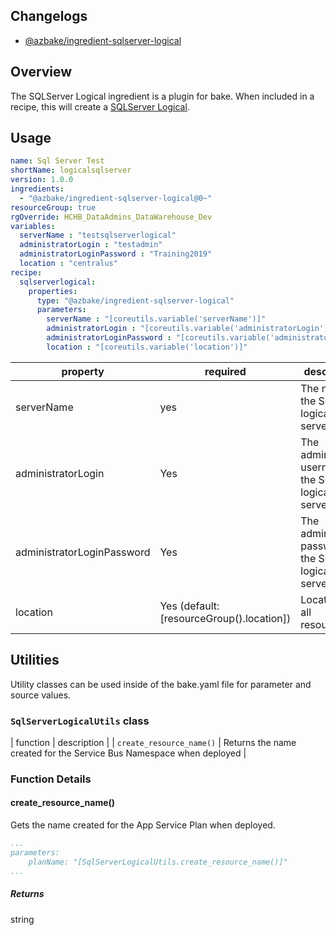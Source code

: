 ## Changelogs

* [@azbake/ingredient-sqlserver-logical](./CHANGELOG.md)

## Overview

The SQLServer Logical ingredient is a plugin for bake. When included in a recipe, this will create a [SQLServer Logical](https://docs.microsoft.com/en-us/azure/sql-database/sql-database-servers).

## Usage

```yaml
name: Sql Server Test
shortName: logicalsqlserver
version: 1.0.0
ingredients:
  - "@azbake/ingredient-sqlserver-logical@0~"
resourceGroup: true
rgOverride: HCHB_DataAdmins_DataWarehouse_Dev
variables:
  serverName : "testsqlserverlogical"
  administratorLogin : "testadmin"
  administratorLoginPassword : "Training2019"
  location : "centralus"
recipe:
  sqlserverlogical:
    properties:
      type: "@azbake/ingredient-sqlserver-logical"
      parameters:
        serverName : "[coreutils.variable('serverName')]"
        administratorLogin : "[coreutils.variable('administratorLogin')]"
        administratorLoginPassword : "[coreutils.variable('administratorLoginPassword')]"
        location : "[coreutils.variable('location')]"

```

| property | required | description |
| -------- | -------- | ----------- |
| serverName | yes | The name of the SQL logical server. |
| administratorLogin | Yes | The administrator username of the SQL logical server. |
| administratorLoginPassword | Yes | The administrator password of the SQL logical server. |
| location | Yes (default:[resourceGroup().location]) | Location for all resources. |

## Utilities

Utility classes can be used inside of the bake.yaml file for parameter and source values.

### ``SqlServerLogicalUtils`` class

| function | description |
| `create_resource_name()` | Returns the name created for the Service Bus Namespace when deployed |

### Function Details

#### create_resource_name()

Gets the name created for the App Service Plan when deployed.

```yaml
...
parameters:
    planName: "[SqlServerLogicalUtils.create_resource_name()]"
...
```

##### Returns

string